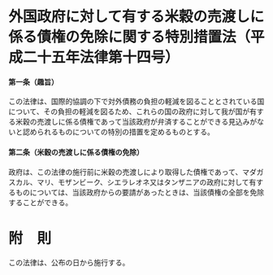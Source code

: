 # 外国政府に対して有する米穀の売渡しに係る債権の免除に関する特別措置法（平成二十五年法律第十四号）
#### 第一条（趣旨）
この法律は、国際的協調の下で対外債務の負担の軽減を図ることとされている国について、その負担の軽減を図るため、これらの国の政府に対して我が国が有する米穀の売渡しに係る債権であって当該政府が弁済することができる見込みがないと認められるものについての特別の措置を定めるものとする。
#### 第二条（米穀の売渡しに係る債権の免除）
政府は、この法律の施行前に米穀の売渡しにより取得した債権であって、マダガスカル、マリ、モザンビーク、シエラレオネ又はタンザニアの政府に対して有するものについては、当該政府からの要請があったときは、当該債権の全部を免除することができる。
# 附　則
この法律は、公布の日から施行する。
